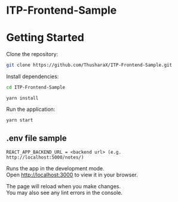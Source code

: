 # ITP-Frontend-Sample

# Getting Started
Clone the repository:
```bash
git clone https://github.com/ThusharaX/ITP-Frontend-Sample.git
```

Install dependencies:
```bash
cd ITP-Frontend-Sample
```
```
yarn install
```

Run the application:
```
yarn start
```

## .env file sample
```
REACT_APP_BACKEND_URL = <backend url> (e.g. http://localhost:5000/notes/)
```

Runs the app in the development mode.\
Open [http://localhost:3000](http://localhost:3000) to view it in your browser.

The page will reload when you make changes.\
You may also see any lint errors in the console.